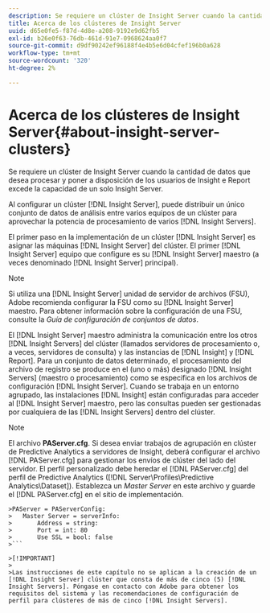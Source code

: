 ```yaml
---
description: Se requiere un clúster de Insight Server cuando la cantidad de datos que desea procesar y poner a disposición de los usuarios de Insight e Report excede la capacidad de un solo Insight Server.
title: Acerca de los clústeres de Insight Server
uuid: d65e0fe5-f87d-4d8e-a208-9192e9d62fb5
exl-id: b26e0f63-76db-461d-91e7-0968624aa0f7
source-git-commit: d9df90242ef96188f4e4b5e6d04cfef196b0a628
workflow-type: tm+mt
source-wordcount: '320'
ht-degree: 2%

---
```


# Acerca de los clústeres de Insight Server{#about-insight-server-clusters}

Se requiere un clúster de Insight Server cuando la cantidad de datos que desea procesar y poner a disposición de los usuarios de Insight e Report excede la capacidad de un solo Insight Server.

Al configurar un clúster [!DNL Insight Server], puede distribuir un único conjunto de datos de análisis entre varios equipos de un clúster para aprovechar la potencia de procesamiento de varios [!DNL Insight Servers].

El primer paso en la implementación de un clúster [!DNL Insight Server] es asignar las máquinas [!DNL Insight Server] del clúster. El primer [!DNL Insight Server] equipo que configure es su [!DNL Insight Server] maestro (a veces denominado [!DNL Insight Server] principal).

>[!NOTE]
>
>Si utiliza una [!DNL Insight Server] unidad de servidor de archivos (FSU), Adobe recomienda configurar la FSU como su [!DNL Insight Server] maestro. Para obtener información sobre la configuración de una FSU, consulte la *Guía de configuración de conjuntos de datos*.

El [!DNL Insight Server] maestro administra la comunicación entre los otros [!DNL Insight Servers] del clúster (llamados servidores de procesamiento o, a veces, servidores de consulta) y las instancias de [!DNL Insight] y [!DNL Report]. Para un conjunto de datos determinado, el procesamiento del archivo de registro se produce en el (uno o más) designado [!DNL Insight Servers] (maestro o procesamiento) como se especifica en los archivos de configuración [!DNL Insight Server]. Cuando se trabaja en un entorno agrupado, las instalaciones [!DNL Insight] están configuradas para acceder al [!DNL Insight Server] maestro, pero las consultas pueden ser gestionadas por cualquiera de las [!DNL Insight Servers] dentro del clúster.

>[!NOTE]
>
>El archivo **PAServer.cfg**. Si desea enviar trabajos de agrupación en clúster de Predictive Analytics a servidores de Insight, deberá configurar el archivo [!DNL PAServer.cfg] para gestionar los envíos de clúster del lado del servidor. El perfil personalizado debe heredar el [!DNL PAServer.cfg] del perfil de Predictive Analytics ([!DNL Server\Profiles\Predictive Analytics\Dataset]). Establezca un *Master Server* en este archivo y guarde el [!DNL PAServer.cfg] en el sitio de implementación.
>
>
```
>PAServer = PAServerConfig: 
>   Master Server = serverInfo: 
>       Address = string: 
>       Port = int: 80
>       Use SSL = bool: false
>```

>[!IMPORTANT]
>
>Las instrucciones de este capítulo no se aplican a la creación de un [!DNL Insight Server] clúster que consta de más de cinco (5) [!DNL Insight Servers]. Póngase en contacto con Adobe para obtener los requisitos del sistema y las recomendaciones de configuración de perfil para clústeres de más de cinco [!DNL Insight Servers].
